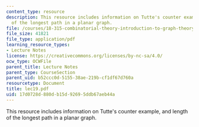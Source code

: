 ```yaml
---
content_type: resource
description: This resource includes information on Tutte's counter example, and length
  of the longest path in a planar graph.
file: /courses/18-315-combinatorial-theory-introduction-to-graph-theory-extremal-and-enumerative-combinatorics-spring-2005/17d0728d880db15d92695ddb67aeb44a_lec19.pdf
file_size: 41821
file_type: application/pdf
learning_resource_types:
- Lecture Notes
license: https://creativecommons.org/licenses/by-nc-sa/4.0/
ocw_type: OCWFile
parent_title: Lecture Notes
parent_type: CourseSection
parent_uid: b52ccc0d-5155-38ae-219b-cf1df67d760a
resourcetype: Document
title: lec19.pdf
uid: 17d0728d-880d-b15d-9269-5ddb67aeb44a
---
```

This resource includes information on Tutte's counter example, and length of the longest path in a planar graph.